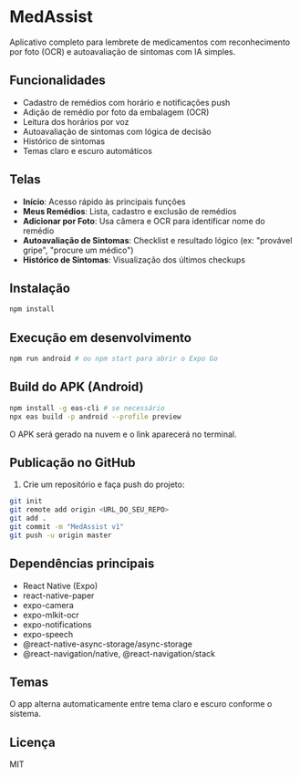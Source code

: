 # MedAssist

Aplicativo completo para lembrete de medicamentos com reconhecimento por foto (OCR) e autoavaliação de sintomas com IA simples.

## Funcionalidades

- Cadastro de remédios com horário e notificações push
- Adição de remédio por foto da embalagem (OCR)
- Leitura dos horários por voz
- Autoavaliação de sintomas com lógica de decisão
- Histórico de sintomas
- Temas claro e escuro automáticos

## Telas
- **Início**: Acesso rápido às principais funções
- **Meus Remédios**: Lista, cadastro e exclusão de remédios
- **Adicionar por Foto**: Usa câmera e OCR para identificar nome do remédio
- **Autoavaliação de Sintomas**: Checklist e resultado lógico (ex: "provável gripe", "procure um médico")
- **Histórico de Sintomas**: Visualização dos últimos checkups

## Instalação

```sh
npm install
```

## Execução em desenvolvimento

```sh
npm run android # ou npm start para abrir o Expo Go
```

## Build do APK (Android)

```sh
npm install -g eas-cli # se necessário
npx eas build -p android --profile preview
```

O APK será gerado na nuvem e o link aparecerá no terminal.

## Publicação no GitHub

1. Crie um repositório e faça push do projeto:
```sh
git init
git remote add origin <URL_DO_SEU_REPO>
git add .
git commit -m "MedAssist v1"
git push -u origin master
```

## Dependências principais
- React Native (Expo)
- react-native-paper
- expo-camera
- expo-mlkit-ocr
- expo-notifications
- expo-speech
- @react-native-async-storage/async-storage
- @react-navigation/native, @react-navigation/stack

## Temas
O app alterna automaticamente entre tema claro e escuro conforme o sistema.

## Licença
MIT 